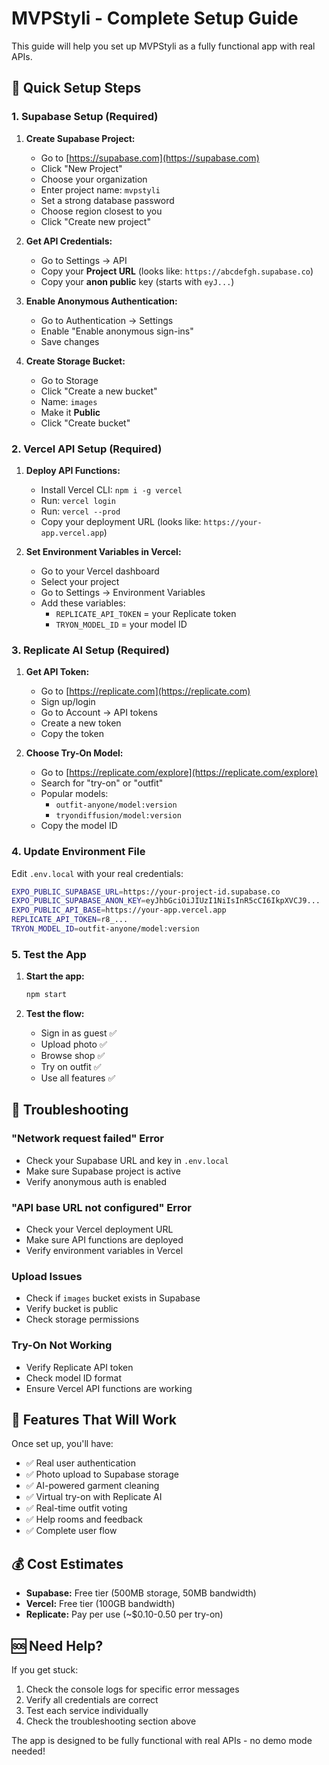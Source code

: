# MVPStyli - Complete Setup Guide

This guide will help you set up MVPStyli as a fully functional app with real APIs.

## 🚀 Quick Setup Steps

### 1. Supabase Setup (Required)

1. **Create Supabase Project:**
   - Go to [https://supabase.com](https://supabase.com)
   - Click "New Project"
   - Choose your organization
   - Enter project name: `mvpstyli`
   - Set a strong database password
   - Choose region closest to you
   - Click "Create new project"

2. **Get API Credentials:**
   - Go to Settings → API
   - Copy your **Project URL** (looks like: `https://abcdefgh.supabase.co`)
   - Copy your **anon public** key (starts with `eyJ...`)

3. **Enable Anonymous Authentication:**
   - Go to Authentication → Settings
   - Enable "Enable anonymous sign-ins"
   - Save changes

4. **Create Storage Bucket:**
   - Go to Storage
   - Click "Create a new bucket"
   - Name: `images`
   - Make it **Public**
   - Click "Create bucket"

### 2. Vercel API Setup (Required)

1. **Deploy API Functions:**
   - Install Vercel CLI: `npm i -g vercel`
   - Run: `vercel login`
   - Run: `vercel --prod`
   - Copy your deployment URL (looks like: `https://your-app.vercel.app`)

2. **Set Environment Variables in Vercel:**
   - Go to your Vercel dashboard
   - Select your project
   - Go to Settings → Environment Variables
   - Add these variables:
     - `REPLICATE_API_TOKEN` = your Replicate token
     - `TRYON_MODEL_ID` = your model ID

### 3. Replicate AI Setup (Required)

1. **Get API Token:**
   - Go to [https://replicate.com](https://replicate.com)
   - Sign up/login
   - Go to Account → API tokens
   - Create a new token
   - Copy the token

2. **Choose Try-On Model:**
   - Go to [https://replicate.com/explore](https://replicate.com/explore)
   - Search for "try-on" or "outfit"
   - Popular models:
     - `outfit-anyone/model:version`
     - `tryondiffusion/model:version`
   - Copy the model ID

### 4. Update Environment File

Edit `.env.local` with your real credentials:

```bash
EXPO_PUBLIC_SUPABASE_URL=https://your-project-id.supabase.co
EXPO_PUBLIC_SUPABASE_ANON_KEY=eyJhbGciOiJIUzI1NiIsInR5cCI6IkpXVCJ9...
EXPO_PUBLIC_API_BASE=https://your-app.vercel.app
REPLICATE_API_TOKEN=r8_...
TRYON_MODEL_ID=outfit-anyone/model:version
```

### 5. Test the App

1. **Start the app:**
   ```bash
   npm start
   ```

2. **Test the flow:**
   - Sign in as guest ✅
   - Upload photo ✅
   - Browse shop ✅
   - Try on outfit ✅
   - Use all features ✅

## 🔧 Troubleshooting

### "Network request failed" Error
- Check your Supabase URL and key in `.env.local`
- Make sure Supabase project is active
- Verify anonymous auth is enabled

### "API base URL not configured" Error
- Check your Vercel deployment URL
- Make sure API functions are deployed
- Verify environment variables in Vercel

### Upload Issues
- Check if `images` bucket exists in Supabase
- Verify bucket is public
- Check storage permissions

### Try-On Not Working
- Verify Replicate API token
- Check model ID format
- Ensure Vercel API functions are working

## 📱 Features That Will Work

Once set up, you'll have:
- ✅ Real user authentication
- ✅ Photo upload to Supabase storage
- ✅ AI-powered garment cleaning
- ✅ Virtual try-on with Replicate AI
- ✅ Real-time outfit voting
- ✅ Help rooms and feedback
- ✅ Complete user flow

## 💰 Cost Estimates

- **Supabase:** Free tier (500MB storage, 50MB bandwidth)
- **Vercel:** Free tier (100GB bandwidth)
- **Replicate:** Pay per use (~$0.10-0.50 per try-on)

## 🆘 Need Help?

If you get stuck:
1. Check the console logs for specific error messages
2. Verify all credentials are correct
3. Test each service individually
4. Check the troubleshooting section above

The app is designed to be fully functional with real APIs - no demo mode needed!
